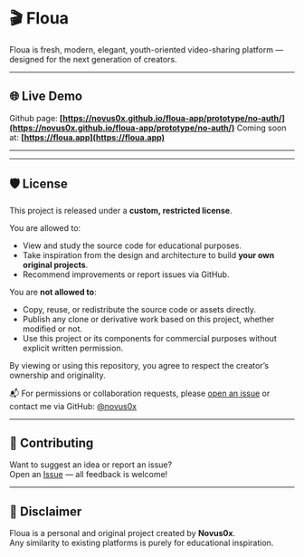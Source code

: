 # 🎬 Floua

Floua is fresh, modern, elegant, youth-oriented video-sharing platform — designed for the next generation of creators.  

---

## 🌐 Live Demo

Github page: **[https://novus0x.github.io/floua-app/prototype/no-auth/](https://novus0x.github.io/floua-app/prototype/no-auth/)**
Coming soon at: **[https://floua.app](https://floua.app)**

---

---

## 🛡 License

This project is released under a **custom, restricted license**.

You are allowed to:
- View and study the source code for educational purposes.
- Take inspiration from the design and architecture to build **your own original projects**.
- Recommend improvements or report issues via GitHub.

You are **not allowed to**:
- Copy, reuse, or redistribute the source code or assets directly.
- Publish any clone or derivative work based on this project, whether modified or not.
- Use this project or its components for commercial purposes without explicit written permission.

By viewing or using this repository, you agree to respect the creator’s ownership and originality.

📬 For permissions or collaboration requests, please [open an issue](https://github.com/novus0x/floua-app/issues) or contact me via GitHub: [@novus0x](https://github.com/novus0x)

---

## 🙌 Contributing

Want to suggest an idea or report an issue?  
Open an [Issue](https://github.com/novus0x/floua-app/issues) — all feedback is welcome!

---

## 📌 Disclaimer

Floua is a personal and original project created by **Novus0x**.  
Any similarity to existing platforms is purely for educational inspiration.
